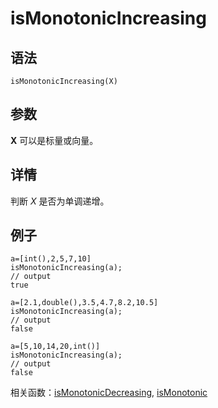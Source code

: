 # isMonotonicIncreasing

## 语法

`isMonotonicIncreasing(X)`

## 参数

**X** 可以是标量或向量。

## 详情

判断 *X* 是否为单调递增。

## 例子

```
a=[int(),2,5,7,10]
isMonotonicIncreasing(a);
// output
true

a=[2.1,double(),3.5,4.7,8.2,10.5]
isMonotonicIncreasing(a);
// output
false

a=[5,10,14,20,int()]
isMonotonicIncreasing(a);
// output
false
```

相关函数：[isMonotonicDecreasing](isMonotonicDecreasing.html), [isMonotonic](isMonotonic.html)

